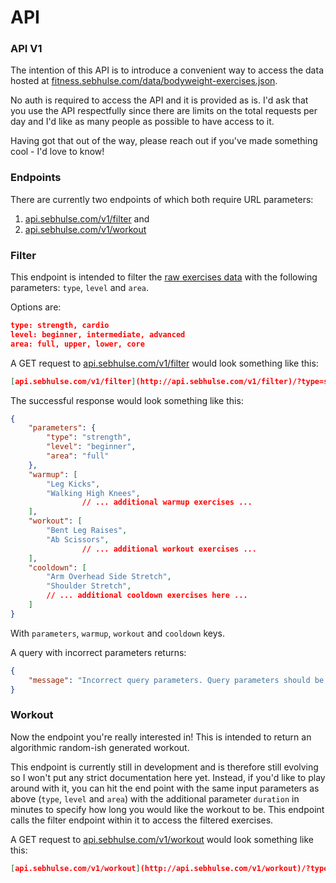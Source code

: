 # API

### API V1

The intention of this API is to introduce a convenient way to access the data hosted at [fitness.sebhulse.com/data/bodyweight-exercises.json](http://fitness.sebhulse.com/data/bodyweight-exercises.json). 

No auth is required to access the API and it is provided as is. I'd ask that you use the API respectfully since there are limits on the total requests per day and I'd like as many people as possible to have access to it. 

Having got that out of the way, please reach out if you've made something cool - I'd love to know!

### Endpoints

There are currently two endpoints of which both require URL parameters:

1. [api.sebhulse.com/v1/filter](http://api.sebhulse.com/v1/filter) and 
2. [api.sebhulse.com/v1/workout](http://api.sebhulse.com/v1/workout)

### Filter

This endpoint is intended to filter the [raw exercises data](http://fitness.sebhulse.com/data/bodyweight-exercises.json) with the following parameters: `type`, `level` and `area`. 

Options are:

```json
type: strength, cardio
level: beginner, intermediate, advanced
area: full, upper, lower, core
```

A GET request to [api.sebhulse.com/v1/filter](http://api.sebhulse.com/v1/filter) would look something like this:

```json
[api.sebhulse.com/v1/filter](http://api.sebhulse.com/v1/filter)/?type=strength&area=full&level=beginner
```

The successful response would look something like this:

```json
{
    "parameters": {
        "type": "strength",
        "level": "beginner",
        "area": "full"
    },
    "warmup": [
        "Leg Kicks",
        "Walking High Knees",
				// ... additional warmup exercises ...
    ],
    "workout": [
        "Bent Leg Raises",
        "Ab Scissors",
				// ... additional workout exercises ...
    ],
    "cooldown": [
        "Arm Overhead Side Stretch",
        "Shoulder Stretch",
        // ... additional cooldown exercises here ... 
    ]
}
```

With `parameters`, `warmup`, `workout` and `cooldown` keys.

A query with incorrect parameters returns:

```json
{
    "message": "Incorrect query parameters. Query parameters should be as follows: type = 'strength' or 'cardio'; level = 'beginner', 'intermediate' or 'advanced'; and area = 'lower', 'upper', 'core' or 'full'"
}
```

### Workout

Now the endpoint you're really interested in! This is intended to return an algorithmic random-ish generated workout. 

This endpoint is currently still in development and is therefore still evolving so I won't put any strict documentation here yet. Instead, if you'd like to play around with it, you can hit the end point with the same input parameters as above (`type`, `level` and `area`) with the additional parameter `duration` in minutes to specify how long you would like the workout to be. This endpoint calls the filter endpoint within it to access the filtered exercises.

A GET request to [api.sebhulse.com/v1/workout](http://api.sebhulse.com/v1/workout) would look something like this: 

```json
[api.sebhulse.com/v1/workout](http://api.sebhulse.com/v1/workout)/?type=strength&area=full&level=beginner&duration=30
```